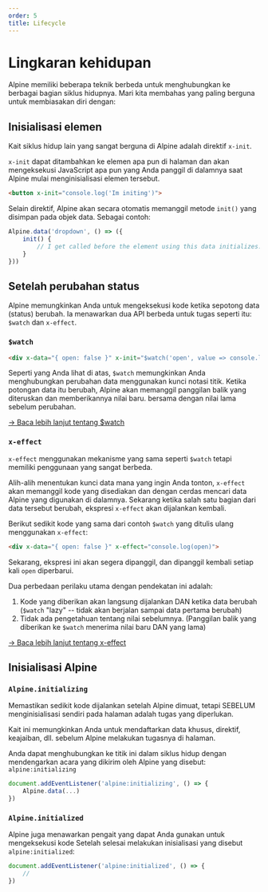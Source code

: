 ```yaml
---
order: 5
title: Lifecycle
---
```


# Lingkaran kehidupan

Alpine memiliki beberapa teknik berbeda untuk menghubungkan ke berbagai bagian siklus hidupnya. Mari kita membahas yang paling berguna untuk membiasakan diri dengan:

<a name="element-initialization"></a>
## Inisialisasi elemen

Kait siklus hidup lain yang sangat berguna di Alpine adalah direktif `x-init`.

`x-init` dapat ditambahkan ke elemen apa pun di halaman dan akan mengeksekusi JavaScript apa pun yang Anda panggil di dalamnya saat Alpine mulai menginisialisasi elemen tersebut.

```html
<button x-init="console.log('Im initing')">
```

Selain direktif, Alpine akan secara otomatis memanggil metode `init()` yang disimpan pada objek data. Sebagai contoh:

```js
Alpine.data('dropdown', () => ({
    init() {
        // I get called before the element using this data initializes.
    }
}))
```

<a name="after-a-state-change"></a>
## Setelah perubahan status

Alpine memungkinkan Anda untuk mengeksekusi kode ketika sepotong data (status) berubah. Ia menawarkan dua API berbeda untuk tugas seperti itu: `$watch` dan `x-effect`.

<a name="watch"></a>
### `$watch`

```html
<div x-data="{ open: false }" x-init="$watch('open', value => console.log(value))">
```

Seperti yang Anda lihat di atas, `$watch` memungkinkan Anda menghubungkan perubahan data menggunakan kunci notasi titik. Ketika potongan data itu berubah, Alpine akan memanggil panggilan balik yang diteruskan dan memberikannya nilai baru.  bersama dengan nilai lama sebelum perubahan.

[→ Baca lebih lanjut tentang $watch](/magics/watch)

<a name="x-effect"></a>
### `x-effect`

`x-effect` menggunakan mekanisme yang sama seperti `$watch` tetapi memiliki penggunaan yang sangat berbeda.

Alih-alih menentukan kunci data mana yang ingin Anda tonton, `x-effect` akan memanggil kode yang disediakan dan dengan cerdas mencari data Alpine yang digunakan di dalamnya. Sekarang ketika salah satu bagian dari data tersebut berubah, ekspresi `x-effect` akan dijalankan kembali.

Berikut sedikit kode yang sama dari contoh `$watch` yang ditulis ulang menggunakan `x-effect`:

```html
<div x-data="{ open: false }" x-effect="console.log(open)">
```

Sekarang, ekspresi ini akan segera dipanggil, dan dipanggil kembali setiap kali `open` diperbarui.

Dua perbedaan perilaku utama dengan pendekatan ini adalah:

1. Kode yang diberikan akan langsung dijalankan DAN ketika data berubah (`$watch` "lazy" -- tidak akan berjalan sampai data pertama berubah)
2. Tidak ada pengetahuan tentang nilai sebelumnya.  (Panggilan balik yang diberikan ke `$watch` menerima nilai baru DAN yang lama)

[→ Baca lebih lanjut tentang x-effect](/directives/effect)

<a name="alpine-initialization"></a>
## Inisialisasi Alpine

<a name="alpine-initializing"></a>
### `Alpine.initializing`

Memastikan sedikit kode dijalankan setelah Alpine dimuat, tetapi SEBELUM menginisialisasi sendiri pada halaman adalah tugas yang diperlukan.

Kait ini memungkinkan Anda untuk mendaftarkan data khusus, direktif, keajaiban, dll. sebelum Alpine melakukan tugasnya di halaman.

Anda dapat menghubungkan ke titik ini dalam siklus hidup dengan mendengarkan acara yang dikirim oleh Alpine yang disebut: `alpine:initializing`

```js
document.addEventListener('alpine:initializing', () => {
    Alpine.data(...)
})
```

<a name="alpine-initialized"></a>
### `Alpine.initialized`

Alpine juga menawarkan pengait yang dapat Anda gunakan untuk mengeksekusi kode Setelah selesai melakukan inisialisasi yang disebut `alpine:initialized`:

```js
document.addEventListener('alpine:initialized', () => {
    //
})
```
